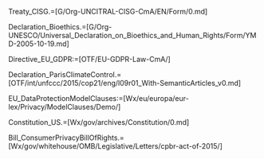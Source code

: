 Treaty_CISG.=[G/Org-UNCITRAL-CISG-CmA/EN/Form/0.md]

Declaration_Bioethics.=[G/Org-UNESCO/Universal_Declaration_on_Bioethics_and_Human_Rights/Form/YMD-2005-10-19.md]

Directive_EU_GDPR:=[OTF/EU-GDPR-Law-CmA/]

Declaration_ParisClimateControl.=[OTF/int/unfccc/2015/cop21/eng/l09r01_With-SemanticArticles_v0.md]

EU_DataProtectionModelClauses:=[Wx/eu/europa/eur-lex/Privacy/ModelClauses/Demo/]

Constitution_US.=[Wx/gov/archives/Constitution/0.md]

Bill_ConsumerPrivacyBillOfRights.=[Wx/gov/whitehouse/OMB/Legislative/Letters/cpbr-act-of-2015/]